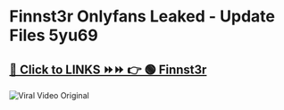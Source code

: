 
 # Finnst3r Onlyfans Leaked - Update Files 5yu69

## <h2><a href="https://clipsfans.com/Finnst3r&ref=git">🔗 Click to LINKS ⏩⏩ 👉 🟢 Finnst3r </a></h2>

<a href="https://clipsfans.com/Finnst3r&ref=git" rel="nofollow" data-target="animated-image.originalLink"><img src="https://i.ibb.co.com/xMMVF88/686577567.gif" alt="Viral Video Original" style="max-width: 100%; display: inline-block;" data-target="animated-image.originalImage"></a>

